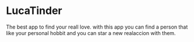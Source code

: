 # LucaTinder
The best app to find your reall love. with this app you can find a person that like your personal hobbit and you can star a new realaccion with them.
